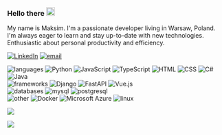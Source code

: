 ### Hello there <img src="https://user-images.githubusercontent.com/22433209/113253549-afc3f600-92c5-11eb-99c8-bb15bea70d4d.gif" width="20px">

My name is Maksim. I'm a passionate developer living in Warsaw, Poland. I'm always eager to learn and stay up-to-date with new technologies. Enthusiastic about personal productivity and efficiency.
 
 
[![LinkedIn](https://img.shields.io/badge/LinkedIn-%230077B5.svg?logo=linkedin&logoColor=white)](https://linkedin.com/in/https://www.linkedin.com/in/maksim-radoman-20b362352/) [![email](https://img.shields.io/badge/Email-D14836?logo=gmail&logoColor=white)](mailto:rmaksim886@gmail.com) 
 

![languages](https://img.shields.io/static/v1?label=&message=languages:&color=0C1117&style=flat-square)
![Python](https://img.shields.io/badge/-Python-black?style=flat-square&logo=Python)
![JavaScript](https://img.shields.io/badge/-JavaScript-black?style=flat-square&logo=javascript)
![TypeScript](https://img.shields.io/badge/-TypeScript-black?style=flat-square&logo=typescript)
![HTML](https://img.shields.io/badge/-HTML-black?style=flat-square&logo=html5)
![CSS](https://img.shields.io/badge/-CSS-black?style=flat-square&logo=css3)
![C#](https://img.shields.io/badge/-C%23-black?style=flat-square&logo=csharp)
![Java](https://img.shields.io/badge/java-black?style=flat-square&logo=openjdk&logoColor=white) 
<br />
![frameworks](https://img.shields.io/static/v1?label=&message=frameworks:&color=0C1117&style=flat-square)
![Django](https://img.shields.io/badge/django-black?style=flat-square&logo=django&logoColor=white) 
![FastAPI](https://img.shields.io/badge/FastAPI-black?style=flat-square&logo=fastapi) 
![Vue.js](https://img.shields.io/badge/-Vue.js-black?style=flat-square&logo=vuedotjs)
<br />
![databases](https://img.shields.io/static/v1?label=&message=databases:&color=0C1117&style=flat-square)
![mysql](https://img.shields.io/badge/-MySQL-black?style=flat-square&logo=mysql)
![postgresql](https://img.shields.io/badge/-PostgreSQL-black?style=flat-square&logo=postgresql)
<br />
![other](https://img.shields.io/static/v1?label=&message=other:&color=0C1117&style=flat-square)
![Docker](https://img.shields.io/badge/-Docker-black?style=flat-square&logo=docker)
![Microsoft Azure](https://img.shields.io/badge/Microsoft%20Azure-black?style=flat-square&logo=microsoft-azure)
![linux](https://img.shields.io/badge/-Linux-black?style=flat-square&logo=linux&logoColor=white)
<br />

 ![](https://github-readme-stats.vercel.app/api/top-langs/?username=Radoman-ra&theme=dark&hide_border=true&include_all_commits=true&count_private=true&layout=compact)

![](https://komarev.com/ghpvc/?username=radoman-ra&style=for-the-badge&color=000000&label=visits:)

